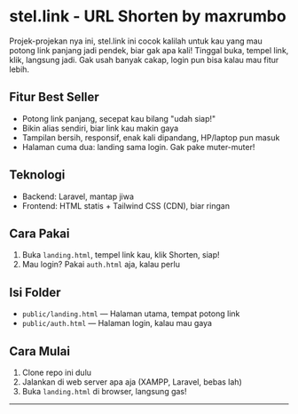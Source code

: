 
# stel.link - URL Shorten by maxrumbo

Projek-projekan nya ini, stel.link ini cocok kalilah untuk kau yang mau potong link panjang jadi pendek, biar gak apa kali! Tinggal buka, tempel link, klik, langsung jadi. Gak usah banyak cakap, login pun bisa kalau mau fitur lebih.

## Fitur Best Seller
- Potong link panjang, secepat kau bilang "udah siap!"
- Bikin alias sendiri, biar link kau makin gaya
- Tampilan bersih, responsif, enak kali dipandang, HP/laptop pun masuk
- Halaman cuma dua: landing sama login. Gak pake muter-muter!

## Teknologi
- Backend: Laravel, mantap jiwa
- Frontend: HTML statis + Tailwind CSS (CDN), biar ringan

## Cara Pakai
1. Buka `landing.html`, tempel link kau, klik Shorten, siap!
2. Mau login? Pakai `auth.html` aja, kalau perlu

## Isi Folder
- `public/landing.html` — Halaman utama, tempat potong link
- `public/auth.html` — Halaman login, kalau mau gaya

## Cara Mulai
1. Clone repo ini dulu
2. Jalankan di web server apa aja (XAMPP, Laravel, bebas lah)
3. Buka `landing.html` di browser, langsung gas!

---


